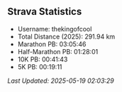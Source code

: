 


## Strava Statistics

- Username: thekingofcool
- Total Distance (2025): 291.94 km
- Marathon PB: 03:05:46
- Half-Marathon PB: 01:28:01
- 10K PB: 00:41:43
- 5K PB: 00:19:11

*Last Updated: 2025-05-19 02:03:29*
